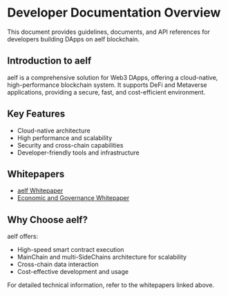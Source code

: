 # Developer Documentation Overview

This document provides guidelines, documents, and API references for developers building DApps on aelf blockchain.

## Introduction to aelf

aelf is a comprehensive solution for Web3 DApps, offering a cloud-native, high-performance blockchain system. It supports DeFi and Metaverse applications, providing a secure, fast, and cost-efficient environment.

## Key Features

- Cloud-native architecture
- High performance and scalability
- Security and cross-chain capabilities
- Developer-friendly tools and infrastructure

## Whitepapers

- [aelf Whitepaper](https://aelf.com/gridcn/aelf_whitepaper_v1.7_en.pdf)
- [Economic and Governance Whitepaper](https://aelf.com/gridcn/aelf_Economic_and_Governance_Whitepaper_v1.2_en.pdf)

## Why Choose aelf?

aelf offers:

- High-speed smart contract execution
- MainChain and multi-SideChains architecture for scalability
- Cross-chain data interaction
- Cost-effective development and usage

For detailed technical information, refer to the whitepapers linked above.
